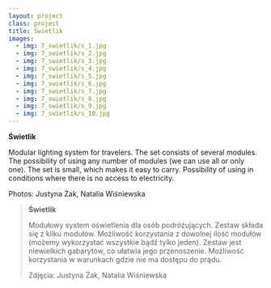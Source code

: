 ```yaml
---
layout: project
class: project
title: Świetlik
images:
  - img: 7_swietlik/s_1.jpg
  - img: 7_swietlik/s_2.jpg
  - img: 7_swietlik/s_3.jpg
  - img: 7_swietlik/s_4.jpg
  - img: 7_swietlik/s_5.jpg
  - img: 7_swietlik/s_6.jpg
  - img: 7_swietlik/s_7.jpg
  - img: 7_swietlik/s_8.jpg
  - img: 7_swietlik/s_9.jpg
  - img: 7_swietlik/s_10.jpg
---
```



**Świetlik**

Modular lighting system for travelers. The set consists of several modules. The possibility of using any number of modules (we can use all or only one). The set is small, which makes it easy to carry. Possibility of using in conditions where there is no access to electricity.

Photos: Justyna Żak, Natalia Wiśniewska


> **Świetlik**
>
> Modułowy system oświetlenia dla osób podróżujących. Zestaw składa się z kilku modułów. Możliwość korzystania z dowolnej ilość modułów (możemy wykorzystać wszystkie bądź tylko jeden). Zestaw jest niewielkich gabarytów, co ułatwia jego przenoszenie. Możliwość korzystania w warunkach gdzie nie ma dostępu do prądu.
>
> Zdjęcia: Justyna Żak, Natalia Wiśniewska
